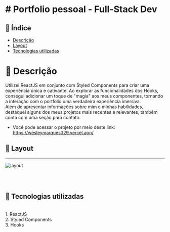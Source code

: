 # # Portfolio pessoal - Full-Stack Dev

## 📜 Índice
- <a href="#-descrição">Descrição</a>
- <a href="#-layout">Layout</a>
- <a href="#-tecnologias-utilizadas">Tecnologias utilizadas</a>



# 💭 Descrição
Utilizei ReactJS em conjunto com Styled Components para criar uma experiência única e cativante. Ao explorar as funcionalidades dos Hooks, consegui adicionar um toque de "magia" aos meus componentes, tornando a interação com o portfolio uma verdadeira experiência imersiva.<br>
Além de apresentar informações sobre mim e minhas habilidades, destaquei alguns dos meus projetos mais recentes e relevantes, também conta com uma seção para contato.
- Você pode acessar o projeto por meio deste link: <a>https://wesleymarques329.vercel.app/<a>


## 📲 Layout
<hr>

![layout](./layout.png)

<br>
<br>

## 🔧 Tecnologias utilizadas
<br>
1. ReactJS<br>
2. Styled Components<br>
3. Hooks
